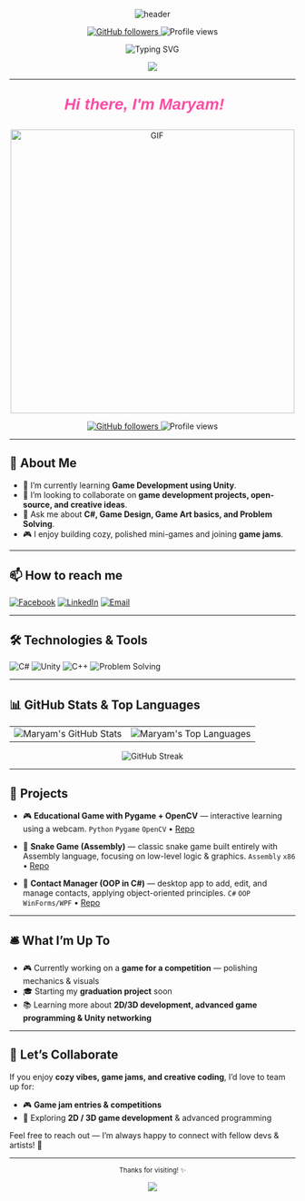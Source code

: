 <!-- 🌸 Maryam Ahmed – Animated, Clean, and Cohesive README (Arabic removed; original wording preserved) -->

<!-- Hero Header (animated) -->

<p align="center">
  <img src="https://capsule-render.vercel.app/api?type=waving&height=160&color=ff66b2&text=Maryam%20Ahmed%20%F0%9F%91%8B&fontColor=ffffff&fontAlignY=35&animation=twinkling" alt="header" />
</p>

<p align="center">
  <a href="https://github.com/maryamahmed0">
    <img src="https://img.shields.io/github/followers/maryamahmed0?style=social&label=Follow" alt="GitHub followers" />
  </a>
  <img src="https://komarev.com/ghpvc/?username=maryamahmed0&style=flat&label=Views&color=ff66b2" alt="Profile views"/>
</p>

<p align="center">
  <img src="https://readme-typing-svg.demolab.com?font=Fira+Code&weight=600&size=20&duration=2500&pause=750&center=true&vCenter=true&width=600&lines=Game+Developer+(Unity%2FC%23);Cozy+mini-games+%26+game+jams;Open-source+%26+creative+collabs;Problem+solving+%26+clean+code" alt="Typing SVG" />
</p>

<p align="center">
  <img src="https://capsule-render.vercel.app/api?type=waving&height=80&color=0d1117&section=footer&reversal=true" />
</p>

---

<p align="center" style="font-family: 'Arial', sans-serif; font-size: 2em; color: #ff4da6; font-weight: bold; font-style: italic;">
  Hi there, I'm Maryam! 👋
</p>

<p align="center">
  <img src="https://media.giphy.com/media/v1.Y2lkPTc5MGI3NjExc3pmOHByOHh6dTcxbmQxcGxtdTM0cTNxdTRsY3hqcWk4cWdteDd3dyZlcD12MV9naWZzX3NlYXJjaCZjdD1n/4ZLrD6D1EPXaOPfsl9/giphy.gif" alt="GIF" width="500"/>
</p>

<p align="center">
  <a href="https://github.com/maryamahmed0">
    <img src="https://img.shields.io/github/followers/maryamahmed0?style=social&label=Follow" alt="GitHub followers" />
  </a>
  <img src="https://komarev.com/ghpvc/?username=maryamahmed0&style=flat&label=Views&color=ff66b2" alt="Profile views"/>
</p>

---

## 🌸 About Me

* 🌱 I’m currently learning **Game Development using Unity**.
* 👯 I’m looking to collaborate on **game development projects, open-source, and creative ideas**.
* 💬 Ask me about **C#, Game Design, Game Art basics, and Problem Solving**.
* 🎮 I enjoy building cozy, polished mini-games and joining **game jams**.

---

## 📫 How to reach me

[![Facebook](https://img.shields.io/badge/Facebook-ff66b2?style=flat\&logo=facebook\&logoColor=white)](https://www.facebook.com/maryam.ahmed.86248/)
[![LinkedIn](https://img.shields.io/badge/LinkedIn-ff4da6?style=flat\&logo=linkedin\&logoColor=white)](https://www.linkedin.com/in/maryam-ahmed-648435266/)
[![Email](https://img.shields.io/badge/Email-Contact%20me-ffa6c9?style=flat\&logo=gmail\&logoColor=white)](mailto:maryamahmedb17@gmail.com)

---

## 🛠️ Technologies & Tools

![C#](https://img.shields.io/badge/-C%23-ff4da6?style=flat\&logo=csharp\&logoColor=white)
![Unity](https://img.shields.io/badge/-Unity-ff66b2?style=flat\&logo=unity\&logoColor=white)
![C++](https://img.shields.io/badge/-C++-ff4da6?style=flat\&logo=cplusplus\&logoColor=white)
![Problem Solving](https://img.shields.io/badge/-Problem%20Solving-ff66b2?style=flat\&logo=code\&logoColor=white)

---

## 📊 GitHub Stats & Top Languages

<table>
  <tr>
    <td>
      <img src="https://github-readme-stats.vercel.app/api?username=maryamahmed0&show_icons=true&title_color=ff4da6&icon_color=ff66b2&text_color=ffffff&bg_color=0d1117&border_color=ff66b2" alt="Maryam's GitHub Stats" />
    </td>
    <td>
      <img src="https://github-readme-stats.vercel.app/api/top-langs/?username=maryamahmed0&layout=compact&title_color=ff4da6&text_color=ffffff&bg_color=0d1117&border_color=ff66b2" alt="Maryam's Top Languages" />
    </td>
  </tr>
</table>

<p align="center">
  <img src="https://streak-stats.demolab.com/?user=maryamahmed0&background=0D1117&ring=ff4da6&fire=ff66b2&currStreakNum=ffffff&sideNums=ffffff&currStreakLabel=ff66b2&sideLabels=ff4da6&dates=cccccc&border=ff66b2" alt="GitHub Streak"/>
</p>

---

## 🚀 Projects

* 🎮 **Educational Game with Pygame + OpenCV** — interactive learning using a webcam.
  `Python` `Pygame` `OpenCV` • [Repo](https://github.com/maryamahmed0/Catch-the-cuties)

* 🐍 **Snake Game (Assembly)** — classic snake game built entirely with Assembly language, focusing on low-level logic & graphics.
  `Assembly` `x86` • [Repo](https://github.com/maryamahmed0/Assymbly8086_SnakeGame)

* 📇 **Contact Manager (OOP in C#)** — desktop app to add, edit, and manage contacts, applying object-oriented principles.
  `C#` `OOP` `WinForms/WPF` • [Repo](https://github.com/maryamahmed0/Contact-Manager)

---

## 🛎️ What I’m Up To

* 🎮 Currently working on a **game for a competition** — polishing mechanics & visuals
* 🎓 Starting my **graduation project** soon
* 📚 Learning more about **2D/3D development, advanced game programming & Unity networking**

---

## 🤝 Let’s Collaborate

If you enjoy **cozy vibes, game jams, and creative coding**,
I’d love to team up for:

* 🎮 **Game jam entries & competitions**
* 🌱 Exploring **2D / 3D game development** & advanced programming

Feel free to reach out — I’m always happy to connect with fellow devs & artists! 🌷

---

<p align="center">
  <sub>Thanks for visiting! ✨</sub>
</p>

<!-- Footer wave -->

<p align="center">
  <img src="https://capsule-render.vercel.app/api?type=waving&height=120&color=0d1117&section=footer&reversal=true" />
</p>
